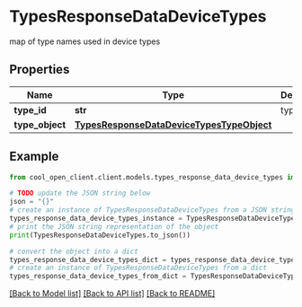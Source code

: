# TypesResponseDataDeviceTypes

map of type names used in device types

## Properties

Name | Type | Description | Notes
------------ | ------------- | ------------- | -------------
**type_id** | **str** | type name | [optional] 
**type_object** | [**TypesResponseDataDeviceTypesTypeObject**](TypesResponseDataDeviceTypesTypeObject.md) |  | [optional] 

## Example

```python
from cool_open_client.client.models.types_response_data_device_types import TypesResponseDataDeviceTypes

# TODO update the JSON string below
json = "{}"
# create an instance of TypesResponseDataDeviceTypes from a JSON string
types_response_data_device_types_instance = TypesResponseDataDeviceTypes.from_json(json)
# print the JSON string representation of the object
print(TypesResponseDataDeviceTypes.to_json())

# convert the object into a dict
types_response_data_device_types_dict = types_response_data_device_types_instance.to_dict()
# create an instance of TypesResponseDataDeviceTypes from a dict
types_response_data_device_types_from_dict = TypesResponseDataDeviceTypes.from_dict(types_response_data_device_types_dict)
```
[[Back to Model list]](../README.md#documentation-for-models) [[Back to API list]](../README.md#documentation-for-api-endpoints) [[Back to README]](../README.md)


